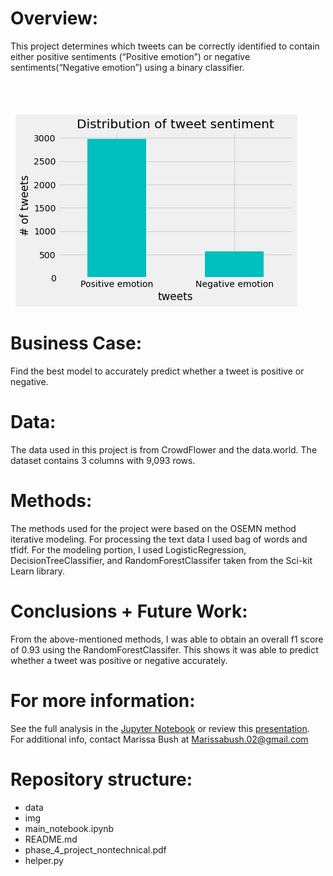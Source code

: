 # Overview: 

This project determines which tweets can be correctly identified to contain  either positive sentiments (“Positive emotion”) or negative sentiments(“Negative emotion”) using a binary classifier. 

<br />
<br />

![positive and negative tweets](img/pos_neg_tweets.png)



# Business Case: 

Find the best model to accurately predict whether a tweet is positive or negative.  

# Data:

The data used in this project is from CrowdFlower and the data.world. The dataset contains 3 columns with 9,093 rows. 


# Methods:

The methods used for the project were based on the OSEMN method iterative modeling. For processing the text data I used bag of words and tfidf. For the modeling portion, I used LogisticRegression, DecisionTreeClassifier, and RandomForestClassifer taken from the Sci-kit Learn library. 

# Conclusions + Future Work:

From the above-mentioned methods, I was able to obtain an overall f1 score of 0.93 using the RandomForestClassifer. This shows it was able to predict whether a tweet was positive or negative accurately. 

# For more information:

​​See the full analysis in the [Jupyter Notebook](hhttps://github.com/Marissa841/phase_4_project) or review this [presentation](https://github.com/Marissa841/phase_3_project/blob/main/phase_4_project_nontechnical.pdf). For additional info, contact Marissa Bush at Marissabush.02@gmail.com



# Repository structure:

+ data
+ img
+ main_notebook.ipynb
+ README.md
+ phase_4_project_nontechnical.pdf
+ helper.py
